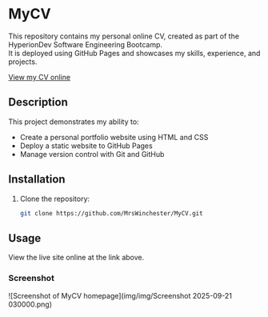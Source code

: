 # MyCV

This repository contains my personal online CV, created as part of the HyperionDev Software Engineering Bootcamp.  
It is deployed using GitHub Pages and showcases my skills, experience, and projects.  

[View my CV online](https://mrswinchester.github.io/MyCV/)

## Description
This project demonstrates my ability to:
- Create a personal portfolio website using HTML and CSS  
- Deploy a static website to GitHub Pages  
- Manage version control with Git and GitHub  

## Installation
1. Clone the repository:  
   ```bash
   git clone https://github.com/MrsWinchester/MyCV.git

## Usage
View the live site online at the link above.

### Screenshot
![Screenshot of MyCV homepage](img/img/Screenshot 2025-09-21 030000.png)
